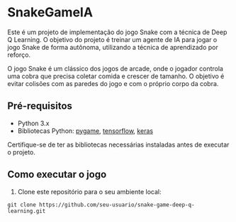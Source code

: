 # SnakeGameIA


Este é um projeto de implementação do jogo Snake com a técnica de Deep Q Learning. O objetivo do projeto é treinar um agente de IA para jogar o jogo Snake de forma autônoma, utilizando a técnica de aprendizado por reforço.

O jogo Snake é um clássico dos jogos de arcade, onde o jogador controla uma cobra que precisa coletar comida e crescer de tamanho. O objetivo é evitar colisões com as paredes do jogo e com o próprio corpo da cobra.

## Pré-requisitos

- Python 3.x
- Bibliotecas Python: [pygame](https://www.pygame.org/), [tensorflow](https://www.tensorflow.org/), [keras](https://keras.io/)

Certifique-se de ter as bibliotecas necessárias instaladas antes de executar o projeto.

## Como executar o jogo

1. Clone este repositório para o seu ambiente local:

```shell
git clone https://github.com/seu-usuario/snake-game-deep-q-learning.git